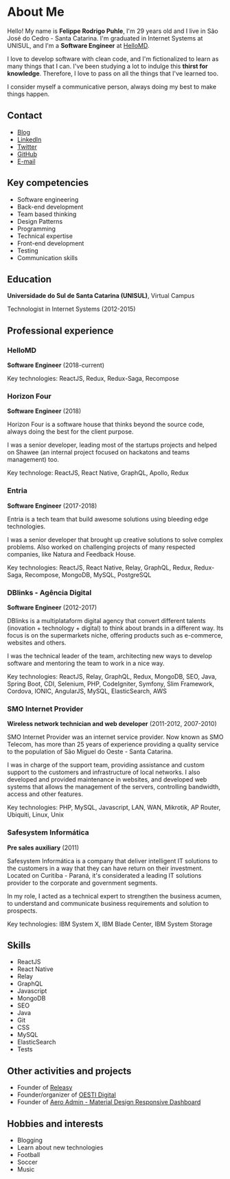 # About Me

Hello! My name is **Felippe Rodrigo Puhle**, I'm 29 years old and I live in São José do Cedro - Santa Catarina. I'm graduated in Internet Systems at UNISUL, and I'm a **Software Engineer** at [HelloMD](https://hellomd.com/).

I love to develop software with clean code, and I'm fictionalized to learn as many things that I can. I've been studying a lot to indulge this **thirst for knowledge**. Therefore, I love to pass on all the things that I've learned too.

I consider myself a communicative person, always doing my best to make things happen.


## Contact

- [Blog](https://medium.com/@felippepuhle)
- [LinkedIn](https://www.linkedin.com/in/felippepuhle)
- [Twitter](https://www.twitter.com/felippepuhle)
- [GitHub](https://github.com/felippepuhle)
- [E-mail](mailto:felippe.puhle@gmail.com)


## Key competencies

- Software engineering
- Back-end development
- Team based thinking
- Design Patterns
- Programming
- Technical expertise
- Front-end development
- Testing
- Communication skills


## Education

**Universidade do Sul de Santa Catarina (UNISUL)**, Virtual Campus

Technologist in Internet Systems (2012-2015)


## Professional experience

### HelloMD

**Software Engineer** (2018-current)

Key technologies: ReactJS, Redux, Redux-Saga, Recompose

### Horizon Four

**Software Engineer** (2018)

Horizon Four is a software house that thinks beyond the source code, always doing the best for the client purpose.

I was a senior developer, leading most of the startups projects and helped on Shawee (an internal project focused on hackatons and teams management) too.

Key technologe: ReactJS, React Native, GraphQL, Apollo, Redux

### Entria

**Software Engineer** (2017-2018)

Entria is a tech team that build awesome solutions using bleeding edge technologies.

I was a senior developer that brought up creative solutions to solve complex problems. Also worked on challenging projects of many respected companies, like Natura and Feedback House.

Key technologies: ReactJS, React Native, Relay, GraphQL, Redux, Redux-Saga, Recompose, MongoDB, MySQL, PostgreSQL

### DBlinks - Agência Digital

**Software Engineer** (2012-2017)

DBlinks is a multiplataform digital agency that convert different talents (inovation + technology + digital) to think about brands in a different way. Its focus is on the supermarkets niche, offering products such as e-commerce, websites and others.

I was the technical leader of the team, architecting new ways to develop software and mentoring the team to work in a nice way.

Key technologies: ReactJS, Relay, GraphQL, Redux, MongoDB, SEO, Java, Spring Boot, CDI, Selenium, PHP, CodeIgniter, Symfony, Slim Framework, Cordova, IONIC, AngularJS, MySQL, ElasticSearch, AWS

### SMO Internet Provider

**Wireless network technician and web developer** (2011-2012, 2007-2010)

SMO Internet Provider was an internet service provider. Now known as SMO Telecom, has more than 25 years of experience providing a quality service to the population of São Miguel do Oeste - Santa Catarina.

I was in charge of the support team, providing assistance and custom support to the customers and infrastructure of local networks. I also developed and provided maintenance in websites, and developed web systems that allows the management of the servers, controlling bandwidth, access and other features.

Key technologies: PHP, MySQL, Javascript, LAN, WAN, Mikrotik, AP Router, Ubiquiti, Linux, Unix

### Safesystem Informática

**Pre sales auxiliary** (2011)

Safesystem Informática is a company that deliver intelligent IT solutions to the customers in a way that they can have return on their investment. Located on Curitiba - Paraná, it's considerated a leading IT solutions provider to the corporate and government segments.

In my role, I acted as a technical expert to strengthen the business acumen, to understand and communicate business requirements and solution to prospects.

Key technologies: IBM System X, IBM Blade Center, IBM System Storage


## Skills

- ReactJS
- React Native
- Relay
- GraphQL
- Javascript
- MongoDB
- SEO
- Java
- Git
- CSS
- MySQL
- ElasticSearch
- Tests


## Other activities and projects
- Founder of [Releasy](https://github.com/releasy/)
- Founder/organizer of [OESTI Digital](https://github.com/OESTIDigital/)
- Founder of [Aero Admin - Material Design Responsive Dashboard](http://demo.felippepuhle.com.br/aero/)


## Hobbies and interests
- Blogging
- Learn about new technologies
- Football
- Soccer
- Music
